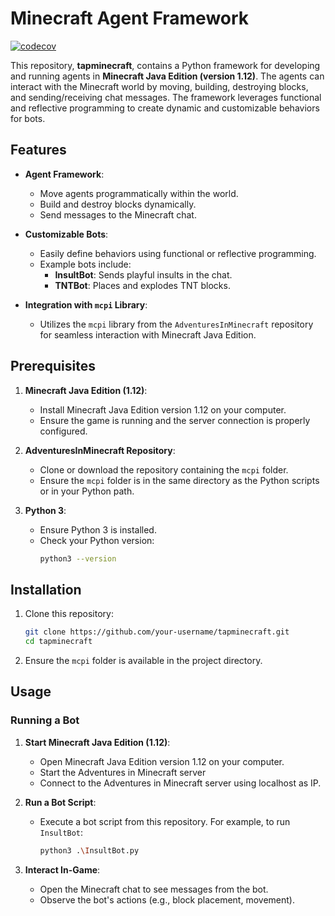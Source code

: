 # Minecraft Agent Framework
[![codecov](https://codecov.io/gh/Nil616/tapminecraft/graph/badge.svg?token=Y2LIF8V8Y6)](https://codecov.io/gh/Nil616/tapminecraft)

This repository, **tapminecraft**, contains a Python framework for developing and running agents in **Minecraft Java Edition (version 1.12)**. The agents can interact with the Minecraft world by moving, building, destroying blocks, and sending/receiving chat messages. The framework leverages functional and reflective programming to create dynamic and customizable behaviors for bots.

## Features

- **Agent Framework**:
  - Move agents programmatically within the world.
  - Build and destroy blocks dynamically.
  - Send messages to the Minecraft chat.

- **Customizable Bots**:
  - Easily define behaviors using functional or reflective programming.
  - Example bots include:
    - **InsultBot**: Sends playful insults in the chat.
    - **TNTBot**: Places and explodes TNT blocks.

- **Integration with `mcpi` Library**:
  - Utilizes the `mcpi` library from the `AdventuresInMinecraft` repository for seamless interaction with Minecraft Java Edition.

## Prerequisites

1. **Minecraft Java Edition (1.12)**:
   - Install Minecraft Java Edition version 1.12 on your computer.
   - Ensure the game is running and the server connection is properly configured.

2. **AdventuresInMinecraft Repository**:
   - Clone or download the repository containing the `mcpi` folder.
   - Ensure the `mcpi` folder is in the same directory as the Python scripts or in your Python path.

3. **Python 3**:
   - Ensure Python 3 is installed.
   - Check your Python version:
     ```bash
     python3 --version
     ```

## Installation

1. Clone this repository:
   ```bash
   git clone https://github.com/your-username/tapminecraft.git
   cd tapminecraft
   ```

2. Ensure the `mcpi` folder is available in the project directory.


## Usage

### Running a Bot

1. **Start Minecraft Java Edition (1.12)**:
   - Open Minecraft Java Edition version 1.12 on your computer.
   - Start the Adventures in Minecraft server
   - Connect to the Adventures in Minecraft server using localhost as IP.

2. **Run a Bot Script**:
   - Execute a bot script from this repository. For example, to run `InsultBot`:
     ```bash
     python3 .\InsultBot.py
     ```

3. **Interact In-Game**:
   - Open the Minecraft chat to see messages from the bot.
   - Observe the bot's actions (e.g., block placement, movement).
